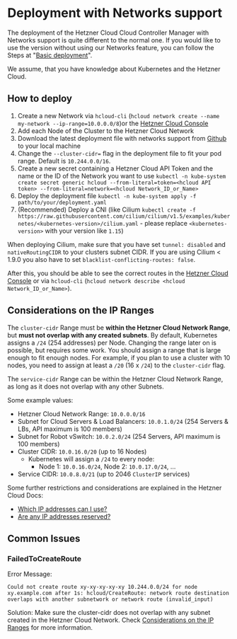 # Deployment with Networks support

The deployment of the Hetzner Cloud Cloud Controller Manager with Networks support is quite different to the normal one.
If you would like to use the version without using our Networks feature, you can follow the Steps at "[Basic deployment](../README.md#deployment)".

We assume, that you have knowledge about Kubernetes and the Hetzner Cloud.

## How to deploy

1.  Create a new Network via `hcloud-cli` (`hcloud network create --name my-network --ip-range=10.0.0.0/8`)or the [Hetzner Cloud Console](https://console.hetzner.cloud)
2.  Add each Node of the Cluster to the Hetzner Cloud Network
3.  Download the latest deployment file with networks support from [Github](https://github.com/hetznercloud/hcloud-cloud-controller-manager/releases/latest) to your local machine
4.  Change the `--cluster-cidr=` flag in the deployment file to fit your pod range. Default is `10.244.0.0/16`.
5.  Create a new secret containing a Hetzner Cloud API Token and the name or the ID of the Network you want to use `kubectl -n kube-system create secret generic hcloud --from-literal=token=<hcloud API token> --from-literal=network=<hcloud Network_ID_or_Name>`
6.  Deploy the deployment file `kubectl -n kube-system apply -f path/to/your/deployment.yaml`
7.  (Recommended) Deploy a CNI (like Cilium `kubectl create -f https://raw.githubusercontent.com/cilium/cilium/v1.5/examples/kubernetes/<kubernetes-version>/cilium.yaml` - please replace `<kubernetes-version>` with your version like `1.15`)

When deploying Cilium, make sure that you have set `tunnel: disabled` and `nativeRoutingCIDR` to your clusters subnet CIDR. If you are using Cilium < 1.9.0 you also have to set `blacklist-conflicting-routes: false`.

After this, you should be able to see the correct routes in the [Hetzner Cloud Console](https://console.hetzner.cloud) or via `hcloud-cli` (`hcloud network describe <hcloud Network_ID_or_Name>`).

## Considerations on the IP Ranges

The `cluster-cidr` Range must be **within the Hetzner Cloud Network Range**, but **must not overlap with any created subnets**. By default, Kubernetes assigns a `/24` (254 addresses) per Node. Changing the range later on is possible, but requires some work. You should assign a range that is large enough to fit enough nodes. For example, if you plan to use a cluster with 10 nodes, you need to assign at least a `/20` (16 x `/24`) to the `cluster-cidr` flag.

The `service-cidr` Range can be within the Hetzner Cloud Network Range, as long as it does not overlap with any other Subnets.

Some example values:

- Hetzner Cloud Network Range: `10.0.0.0/16`
- Subnet for Cloud Servers & Load Balancers: `10.0.1.0/24` (254 Servers & LBs, API maximum is 100 members)
- Subnet for Robot vSwitch: `10.0.2.0/24` (254 Servers, API maximum is 100 members)
- Cluster CIDR: `10.0.16.0/20` (up to 16 Nodes)
  - Kubernetes will assign a `/24` to every node:
    - Node 1: `10.0.16.0/24`, Node 2: `10.0.17.0/24`, ...
- Service CIDR: `10.0.8.0/21` (up to 2046 `ClusterIP` services)

Some further restrictions and considerations are explained in the Hetzner Cloud Docs:

- [Which IP addresses can I use?](https://docs.hetzner.com/cloud/networks/faq#which-ip-addresses-can-i-use)
- [Are any IP addresses reserved?](https://docs.hetzner.com/cloud/networks/faq/#are-any-ip-addresses-reserved)

## Common Issues

### FailedToCreateRoute

Error Message:

```
Could not create route xy-xy-xy-xy-xy 10.244.0.0/24 for node xy.example.com after 1s: hcloud/CreateRoute: network route destination overlaps with another subnetwork or network route (invalid_input)
```

Solution:
Make sure the cluster-cidr does not overlap with any subnet created in the Hetzner Cloud Network. Check [Considerations on the IP Ranges](#considerations-on-the-ip-ranges) for more information.
